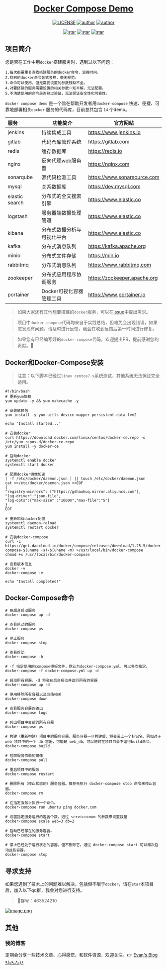 <h1 align="center"><a href="https://github.com/wangming2674/docker-compose-demo" target="_blank">Docker Compose Demo</a></h1>
<p align="center">
  <a href="https://github.com/wangming2674/docker-compose-demo/blob/master/license"><img alt="LICENSE" src="https://img.shields.io/github/license/wangming2674/docker-compose-demo.svg"/></a>
  <a href="https://github.com/wangming2674"><img alt="author" src="https://img.shields.io/badge/author-Evan Wang-blue.svg"/></a>
  <a href="https://www.jetbrains.com/?from=docker-compose-demo"><img alt="author" src="https://img.shields.io/badge/IntelliJ%20IDEA-提供支持-green.svg"/></a>
</p>

<p align="center">
  <a href="https://github.com/wangming2674/docker-compose-demo/stargazers"><img alt="star" src="https://img.shields.io/github/stars/wangming2674/docker-compose-demo.svg?label=Stars&style=social"/></a>
  <a href="https://github.com/wangming2674/docker-compose-demo/network/members"><img alt="star" src="https://img.shields.io/github/forks/wangming2674/docker-compose-demo.svg?label=Fork&style=social"/></a>
  <a href="https://github.com/wangming2674/docker-compose-demo/watchers"><img alt="star" src="https://img.shields.io/github/watchers/wangming2674/docker-compose-demo.svg?label=Watch&style=social"/></a>
</p>

## 项目简介

您是否在工作中用`docker`搭建服务时，遇到过以下问题：

```text
1.每次都要重复查找搭建服务的docker命令，浪费时间。
2.找到的docker命令各式各样，毫无规范。
3.命令可以使用，但是需要设置的参数残缺不全。
4.对要搭建的服务需要设置的相关参数一知半解，无法配置。
5.不清楚使用的命令是否经过验证，无法保证安全性和可靠性。
```

`docker compose demo` 是一个旨在帮助开发者用`docker-compose` 快速、便捷、可靠地部署相关`docker`
服务的代码库，目前总共包含 `14` 个demo。

| 服务             | 功能简介            | 官方网站                         |
|:---------------|-----------------|------------------------------|
| jenkins        | 持续集成工具          | https://www.jenkins.io       |
| gitlab         | 代码仓库管理系统        | https://gitlab.com           |
| redis          | 缓存数据库           | https://redis.io             |
| nginx          | 反向代理web服务器      | https://nginx.com            |
| sonarqube      | 源代码检测工具         | https://www.sonarsource.com  |
| mysql          | 关系数据库           | https://dev.mysql.com        |
| elastic search | 分布式的全文搜索引擎      | https://www.elastic.co       |
| logstash       | 服务器端数据处理管道      | https://www.elastic.co       |
| kibana         | 分布式数据分析与可视化平台   | https://www.elastic.co       |
| kafka          | 分布式消息队列         | https://kafka.apache.org     |
| minio          | 分布式文件存储         | https://min.io               |
| rabbitmq       | 分布式消息队列         | https://www.rabbitmq.com     |
| zookeeper      | 分布式应用程序协调服务     | https://zookeeper.apache.org |
| portainer      | Docker可视化容器管理工具 | https://www.portainer.io     |

> 如果大家还有其他想要搭建的`docker`服务，可以在[issue](https://github.com/wangming2674/docker-compose-demo/issues/new)中提出需求。

> 项目中`docker-compose`代码均来自于实践总结，但难免会出现错误，如果您发现有问题，请及时进行反馈，我会在收到反馈后第一时间进行修复。

> 如果您有已经编写好的`docker-compose`代码，欢迎提出PR，提前感谢您的贡献。🤝

## Docker和Docker-Compose安装

> 注意：以下脚本已经过`linux centos7.x`系统测试，其他系统无法保证完全适用。

```shell
#!/bin/bash
# 更新yum依赖
yum update -y && yum makecache -y

# 安装依赖包
yum install -y yum-uitls device-mapper-persistent-data lvm2

echo 'Install started...'

# 安装docker
curl https://download.docker.com/linux/centos/docker-ce.repo -o /etc/yum.repos.d/docker-ce.repo
yum install -y docker-ce

# 启动docker
systemctl enable docker
systemctl start docker

# 配置docker镜像加速
[ -f /etc/docker/daemon.json ] || touch /etc/docker/daemon.json
cat >>/etc/docker/daemon.json <<EOF
{
"registry-mirrors": ["https://gdhauhuq.mirror.aliyuncs.com"],
"log-driver":"json-file",
"log-opts":{"max-size" :"1000m","max-file":"5"}
}
EOF

# 重新加载docker配置
systemctl daemon-reload
systemctl restart docker

# 安装docker-compose
curl -L https://get.daocloud.io/docker/compose/releases/download/1.25.5/docker-compose-$(uname -s)-$(uname -m) >/usr/local/bin/docker-compose
chmod +x /usr/local/bin/docker-compose

# 查看版本信息
docker -v
docker-compose -v

echo "Install completed!"
```

## Docker-Compose命令

```shell
# 在后台启动服务
docker-compose up -d 

# 查看启动的服务
docker-compose ps   

# 停止服务
docker-compose stop

# 查看帮助
docker-compose -h

# -f 指定使用的compose模板文件，默认为docker-compose.yml，可以多次指定。
docker-compose -f docker-compose.yml up -d 

# 启动所有容器，-d 将会在后台启动并运行所有的容器
docker-compose up -d

# 停用移除所有容器以及网络相关
docker-compose down

# 查看服务容器的输出
docker-compose logs

# 列出项目中目前的所有容器
docker-compose ps

# 构建（重新构建）项目中的服务容器。服务容器一旦构建后，将会带上一个标记名，例如对于 web 项目中的一个 db 容器，可能是 web_db，可以随时在项目目录下运行build命令。
docker-compose build

# 拉取服务依赖的镜像
docker-compose pull

# 重启项目中的服务
docker-compose restart

# 删除所有（停止状态的）服务容器。推荐先执行 docker-compose stop 命令来停止容器。
docker-compose rm 

# 在指定服务上执行一个命令。
docker-compose run ubuntu ping docker.com

# 设置指定服务运行的容器个数。通过 service=num 的参数来设置数量
docker-compose scale web=3 db=2

# 启动已经存在的服务容器。
docker-compose start

# 停止已经处于运行状态的容器，但不删除它。通过 docker-compose start 可以再次启动这些容器。
docker-compose stop
```

## 寻求支持

如果您遇到了技术上的问题难以解决，包括但不限于`docker`，请在`star`本项目后，加入以下qq群，我会对您进行支持。

> 🐧群号：463524210

[![image.png](https://i.postimg.cc/QMn0kZsg/image.png)](https://postimg.cc/WDgGTKdt)

## 其他

### 我的博客

定期会分享一些技术文章、心得感悟、和软件资源，欢迎关注。👉 [Evan's Blog ٩(๑❛ᴗ❛๑)۶](https://evanwang.blog.csdn.net)
